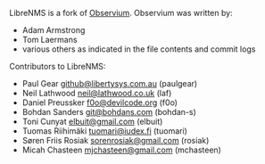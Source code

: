 LibreNMS is a fork of [Observium][1].  Observium was written by:
- Adam Armstrong
- Tom Laermans
- various others as indicated in the file contents and commit logs

Contributors to LibreNMS:
- Paul Gear <github@libertysys.com.au> (paulgear)
- Neil Lathwood <neil@lathwood.co.uk> (laf)
- Daniel Preussker <f0o@devilcode.org> (f0o)
- Bohdan Sanders <git@bohdans.com> (bohdan-s)
- Toni Cunyat <elbuit@gmail.com> (elbuit)
- Tuomas Riihimäki <tuomari@iudex.fi> (tuomari)
- Søren Friis Rosiak <sorenrosiak@gmail.com> (rosiak)
- Micah Chasteen <mjchasteen@gmail.com> (mchasteen)

[1]: http://observium.org/ "Observium web site"


